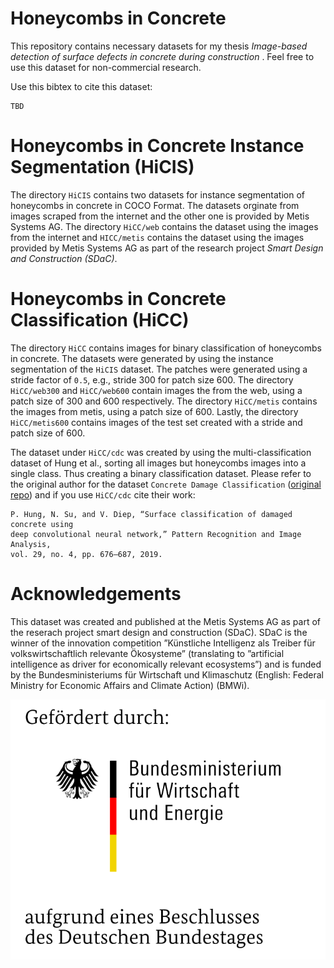 # Honeycombs in Concrete

This repository contains necessary datasets for my thesis _Image-based detection of surface defects in concrete during construction_ . Feel free to use this dataset for non-commercial research.

Use this bibtex to cite this dataset:

```
TBD
```

# Honeycombs in Concrete Instance Segmentation (HiCIS)
The directory `HiCIS` contains two datasets for instance segmentation of honeycombs in concrete in COCO Format. The datasets orginate from images scraped from the internet and the other one is provided by Metis Systems AG. The directory `HiCC/web` contains the dataset using the images from the internet and `HICC/metis` contains the dataset using the images provided by Metis Systems AG as part of the research project _Smart Design and Construction (SDaC)_.

# Honeycombs in Concrete Classification (HiCC)

The directory `HiCC` contains images for binary classification of honeycombs in concrete. The datasets were generated by using the instance segmentation of the `HiCIS` dataset. The patches were generated using a stride factor of `0.5`, e.g., stride 300 for patch size 600. The directory `HiCC/web300` and `HiCC/web600` contain images the from the web, using a patch size of 300 and 600 respectively. The directory `HiCC/metis` contains the images from metis, using a patch size of 600. Lastly, the directory `HiCC/metis600` contains images of the test set created with a stride and patch size of 600.

The dataset under `HiCC/cdc` was created by using the multi-classification dataset of Hung et al., sorting all images but honeycombs images into a single class. Thus creating a binary classification dataset. Please refer to the original author for the dataset `Concrete Damage Classification` ([original repo](https://github.com/tiensu/Concrete_Damage_Classification)) and if you use `HiCC/cdc` cite their work: 

```
P. Hung, N. Su, and V. Diep, “Surface classification of damaged concrete using
deep convolutional neural network,” Pattern Recognition and Image Analysis,
vol. 29, no. 4, pp. 676–687, 2019.
```

# Acknowledgements

This dataset was created and published at the Metis Systems AG as part of the reserach project smart design and construction (SDaC).
SDaC is the winner of the innovation competition ”Künstliche Intelligenz als Treiber für volkswirtschaftlich relevante Ökosysteme” (translating to ”artificial intelligence as driver for economically relevant ecosystems”) and is funded by the Bundesministeriums für Wirtschaft und Klimaschutz (English: Federal Ministry for Economic Affairs and Climate Action) (BMWi).

![plot](./bmwi-logo.png)